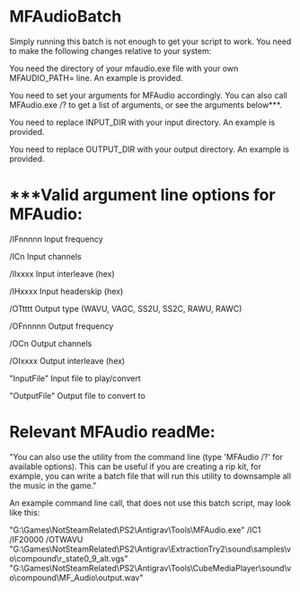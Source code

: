 # MFAudioBatch
Simply running this batch is not enough to get your script to work. You need to make the following changes relative to your system:

You need the directory of your mfaudio.exe file with your own MFAUDIO_PATH= line. An example is provided.

You need to set your arguments for MFAudio accordingly. You can also call MFAudio.exe /? to get a list of arguments, or see the arguments below***.

You need to replace INPUT_DIR with your input directory. An example is provided.

You need to replace OUTPUT_DIR with your output directory. An example is provided.


# ***Valid argument line options for MFAudio:

/IFnnnnn	Input frequency

/ICn	Input channels

/IIxxxx	Input interleave (hex)

/IHxxxx	Input headerskip (hex)

/OTtttt	Output type (WAVU, VAGC,
	 SS2U, SS2C, RAWU, RAWC)
  
/OFnnnnn	Output frequency

/OCn	Output channels

/OIxxxx	Output interleave (hex)

"InputFile"	Input file to play/convert

"OutputFile"	Output file to convert to



# Relevant MFAudio readMe: 
"You can also use the utility from the command line (type 'MFAudio /?' for available options). This can be useful if you are creating a rip kit, for example, you can write a batch file that will run this utility to downsample all the music in the game."


An example command line call, that does not use this batch script, may look like this:

"G:\Games\NotSteamRelated\PS2\Antigrav\Tools\MFAudio.exe" /IC1 /IF20000 /OTWAVU "G:\Games\NotSteamRelated\PS2\Antigrav\ExtractionTry2\sound\samples\vo\compound\r_state0_9_alt.vgs" "G:\Games\NotSteamRelated\PS2\Antigrav\Tools\CubeMediaPlayer\sound\vo\compound\MF_Audio\output.wav"

